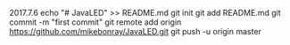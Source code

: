 2017.7.6
echo "# JavaLED" >> README.md
git init
git add README.md
git commit -m "first commit"
git remote add origin https://github.com/mikebonray/JavaLED.git
git push -u origin master